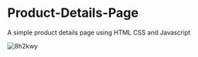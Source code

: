 # Product-Details-Page
 A simple product details page using HTML CSS and Javascript

![8h2kwy](https://github.com/AYESHA-AJ/Product-Details-Page/assets/71628013/81a11f8e-6d78-4630-b99f-affb38d49f5a)
